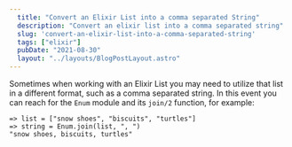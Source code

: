 ```yaml
---
  title: "Convert an Elixir List into a comma separated String"
  description: "Convert an elixir list into a comma separated string"
  slug: 'convert-an-elixir-list-into-a-comma-separated-string'
  tags: ["elixir"]
  pubDate: "2021-08-30"
  layout: "../layouts/BlogPostLayout.astro"
---
```


Sometimes when working with an Elixir List you may need to utilize that list in a different format, such as a comma separated string. In this event you can reach for the `Enum` module and its `join/2` function, for example:

```
=> list = ["snow shoes", "biscuits", "turtles"]
=> string = Enum.join(list, ", ")
"snow shoes, biscuits, turtles"
```
